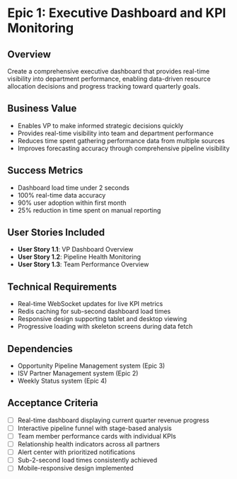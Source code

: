 # Epic 1: Executive Dashboard and KPI Monitoring

## Overview
Create a comprehensive executive dashboard that provides real-time visibility into department performance, enabling data-driven resource allocation decisions and progress tracking toward quarterly goals.

## Business Value
- Enables VP to make informed strategic decisions quickly
- Provides real-time visibility into team and department performance
- Reduces time spent gathering performance data from multiple sources
- Improves forecasting accuracy through comprehensive pipeline visibility

## Success Metrics
- Dashboard load time under 2 seconds
- 100% real-time data accuracy
- 90% user adoption within first month
- 25% reduction in time spent on manual reporting

## User Stories Included
- **User Story 1.1**: VP Dashboard Overview
- **User Story 1.2**: Pipeline Health Monitoring
- **User Story 1.3**: Team Performance Overview

## Technical Requirements
- Real-time WebSocket updates for live KPI metrics
- Redis caching for sub-second dashboard load times
- Responsive design supporting tablet and desktop viewing
- Progressive loading with skeleton screens during data fetch

## Dependencies
- Opportunity Pipeline Management system (Epic 3)
- ISV Partner Management system (Epic 2)
- Weekly Status system (Epic 4)

## Acceptance Criteria
- [ ] Real-time dashboard displaying current quarter revenue progress
- [ ] Interactive pipeline funnel with stage-based analysis
- [ ] Team member performance cards with individual KPIs
- [ ] Relationship health indicators across all partners
- [ ] Alert center with prioritized notifications
- [ ] Sub-2-second load times consistently achieved
- [ ] Mobile-responsive design implemented
